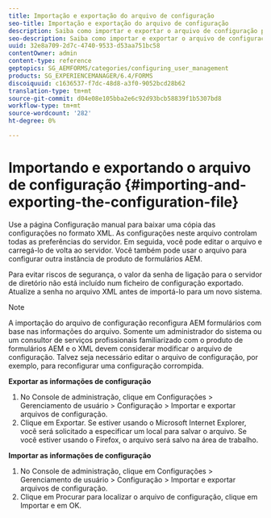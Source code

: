 ```yaml
---
title: Importação e exportação do arquivo de configuração
seo-title: Importação e exportação do arquivo de configuração
description: Saiba como importar e exportar o arquivo de configuração para editar as preferências do servidor ou configurar outra instância do produto de formulários AEM.
seo-description: Saiba como importar e exportar o arquivo de configuração para editar as preferências do servidor ou configurar outra instância do produto de formulários AEM.
uuid: 32e8a709-2d7c-4740-9533-d53aa751bc58
contentOwner: admin
content-type: reference
geptopics: SG_AEMFORMS/categories/configuring_user_management
products: SG_EXPERIENCEMANAGER/6.4/FORMS
discoiquuid: c1636537-f7dc-48d8-a3f0-9052bcd28b62
translation-type: tm+mt
source-git-commit: d04e08e105bba2e6c92d93bcb58839f1b5307bd8
workflow-type: tm+mt
source-wordcount: '282'
ht-degree: 0%

---
```



# Importando e exportando o arquivo de configuração {#importing-and-exporting-the-configuration-file}

Use a página Configuração manual para baixar uma cópia das configurações no formato XML. As configurações neste arquivo controlam todas as preferências do servidor. Em seguida, você pode editar o arquivo e carregá-lo de volta ao servidor. Você também pode usar o arquivo para configurar outra instância de produto de formulários AEM.

Para evitar riscos de segurança, o valor da senha de ligação para o servidor de diretório não está incluído num ficheiro de configuração exportado. Atualize a senha no arquivo XML antes de importá-lo para um novo sistema.

>[!NOTE]
>
>A importação do arquivo de configuração reconfigura AEM formulários com base nas informações do arquivo. Somente um administrador do sistema ou um consultor de serviços profissionais familiarizado com o produto de formulários AEM e o XML devem considerar modificar o arquivo de configuração. Talvez seja necessário editar o arquivo de configuração, por exemplo, para reconfigurar uma configuração corrompida.

**Exportar as informações de configuração**

1. No Console de administração, clique em Configurações > Gerenciamento de usuário > Configuração > Importar e exportar arquivos de configuração.
1. Clique em Exportar. Se estiver usando o Microsoft Internet Explorer, você será solicitado a especificar um local para salvar o arquivo. Se você estiver usando o Firefox, o arquivo será salvo na área de trabalho.

**Importar as informações de configuração**

1. No Console de administração, clique em Configurações > Gerenciamento de usuário > Configuração > Importar e exportar arquivos de configuração.
1. Clique em Procurar para localizar o arquivo de configuração, clique em Importar e em OK.

